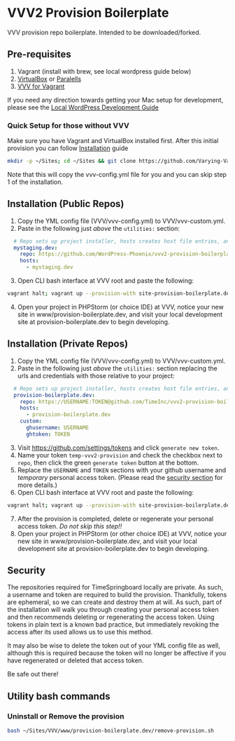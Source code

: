 # VVV2 Provision Boilerplate
VVV provision repo boilerplate. Intended to be downloaded/forked.

## Pre-requisites
1. Vagrant (install with brew, see local wordpress guide below)
2. [VirtualBox](https://www.virtualbox.org/manual/ch02.html#idm858) or [Paralells](http://www.parallels.com/products/desktop/)
3. [VVV for Vagrant](https://github.com/Varying-Vagrant-Vagrants/VVV)

If you need any direction towards getting your Mac setup for development, please see the [Local WordPress Development Guide](https://github.com/WordPress-Phoenix/local-wordpress-development)

### Quick Setup for those without VVV
Make sure you have Vagrant and VirtualBox installed first. After this initial provision you can follow [Installation](#intallation) guide

```bash
mkdir -p ~/Sites; cd ~/Sites && git clone https://github.com/Varying-Vagrant-Vagrants/VVV.git ; cd VVV &&  vagrant up --provision && cp VVV/vvv-config.yml VVV/vvv-custom.yml ;
```

Note that this will copy the vvv-config.yml file for you and you can skip step 1 of the installation.

## Installation (Public Repos)

1. Copy the YML config file (VVV/vvv-config.yml) to VVV/vvv-custom.yml.
2. Paste in the following just *above* the `utilities:` section:
```yml
  # Repo sets up project installer, hosts creates host file entries, and custom is used to authorize you on Github.
  mystaging.dev:
    repo: https://github.com/WordPress-Phoenix/vvv2-provision-boilerplate
    hosts:
      - mystaging.dev
```
3. Open CLI bash interface at VVV root and paste the following:
```bash
vagrant halt; vagrant up --provision-with site-provision-boilerplate.dev
```
4. Open your project in PHPStorm (or choice IDE) at VVV, notice your new site in www/provision-boilerplate.dev, and visit your local development site at provision-boilerplate.dev to begin developing.

## Installation (Private Repos)

1. Copy the YML config file (VVV/vvv-config.yml) to VVV/vvv-custom.yml.
2. Paste in the following just *above* the `utilities:` section replacing the urls and credentials with those relative to your project:
```yml
  # Repo sets up project installer, hosts creates host file entries, and custom is used to authorize you on Github.
  provision-boilerplate.dev:
    repo: https://USERNAME:TOKEN@github.com/TimeInc/vvv2-provision-boilerplate
    hosts:
      - provision-boilerplate.dev
    custom:
      ghusername: USERNAME
      ghtoken: TOKEN
```
3. Visit https://github.com/settings/tokens and click `generate new token`.
4. Name your token `temp-vvv2-provision` and check the checkbox next to `repo`, then click the green `generate token` button at the bottom.
5. Replace the `USERNAME` and `TOKEN` sections with your github username and *temporary* personal access token. (Please read the [security section](#security) for more details.)
6. Open CLI bash interface at VVV root and paste the following:
```bash
vagrant halt; vagrant up --provision-with site-provision-boilerplate.dev
```
7. After the provision is completed, delete or regenerate your personal access token. *Do not skip this step!!*
8. Open your project in PHPStorm (or other choice IDE) at VVV, notice your new site in www/provision-boilerplate.dev, and visit your local development site at provision-boilerplate.dev to begin developing.

## Security

The repositories required for TimeSpringboard locally are private. As such, a username and token are required to build the provision. Thankfully, tokens are ephemeral, so we can create and destroy them at will. As such, part of the installation will walk you through creating your personal access token and then recommends deleting or regenerating the access token. Using tokens in plain text is a known bad practice, but immediately revoking the access after its used allows us to use this method. 

It may also be wise to delete the token out of your YML config file as well, although this is required because the token will no longer be affective if you have regenerated or deleted that access token.

Be safe out there!

## Utility bash commands

### Uninstall or Remove the provision

```bash
bash ~/Sites/VVV/www/provision-boilerplate.dev/remove-provision.sh
```
